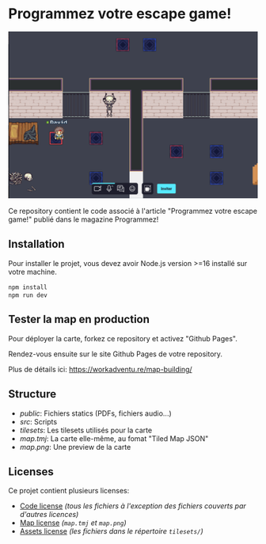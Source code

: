 # Programmez votre escape game!

![map](./map.png)

Ce repository contient le code associé à l'article "Programmez votre escape game!" publié dans le magazine Programmez!

## Installation

Pour installer le projet, vous devez avoir Node.js version >=16 installé sur votre machine.

```shell
npm install
npm run dev
```

## Tester la map en production

Pour déployer la carte, forkez ce repository et activez "Github Pages".

Rendez-vous ensuite sur le site Github Pages de votre repository.

Plus de détails ici: https://workadventu.re/map-building/

## Structure

* *public*: Fichiers statics (PDFs, fichiers audio...)
* *src*: Scripts
* *tilesets*: Les tilesets utilisés pour la carte
* *map.tmj*: La carte elle-même, au fomat "Tiled Map JSON"
* *map.png*: Une preview de la carte

## Licenses

Ce projet contient plusieurs licenses:

* [Code license](./LICENSE.code) *(tous les fichiers à l'exception des fichiers couverts par d'autres licences)*
* [Map license](./LICENSE.map) *(`map.tmj` et `map.png`)*
* [Assets license](./LICENSE.assets) *(les fichiers dans le répertoire `tilesets/`)*

